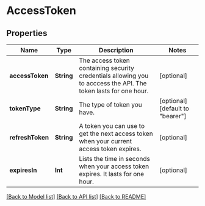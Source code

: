 # AccessToken

## Properties
Name | Type | Description | Notes
------------ | ------------- | ------------- | -------------
**accessToken** | **String** | The access token containing security credentials allowing you to acccess the API. The token lasts for one hour. | [optional] 
**tokenType** | **String** | The type of token you have. | [optional] [default to "bearer"]
**refreshToken** | **String** | A token you can use to get the next access token when your current access token expires. | [optional] 
**expiresIn** | **Int** | Lists the time in seconds when your access token expires. It lasts for one hour. | [optional] 

[[Back to Model list]](../README.md#documentation-for-models) [[Back to API list]](../README.md#documentation-for-api-endpoints) [[Back to README]](../README.md)


